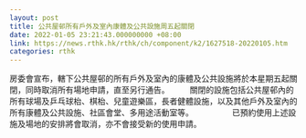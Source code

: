 ```yaml
---
layout: post
title: 公共屋邨所有戶外及室內康體及公共設施周五起關閉
date: 2022-01-05 23:21:43.000000000 +08:00
link: https://news.rthk.hk/rthk/ch/component/k2/1627518-20220105.htm
categories: rthk
---
```


房委會宣布，轄下公共屋邨的所有戶外及室內的康體及公共設施將於本星期五起關閉，同時取消所有場地申請，直至另行通告。
　　 
關閉的設施包括公共屋邨內的所有球場及乒乓球枱、棋枱、兒童遊樂區，長者健體設施，以及其他戶外及室內的所有康體及公共設施、社區會堂、多用途活動室等。
　　 　　
已預約使用上述設施及場地的安排將會取消，亦不會接受新的使用申請。
